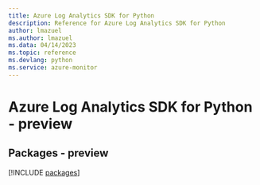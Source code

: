 ```yaml
---
title: Azure Log Analytics SDK for Python
description: Reference for Azure Log Analytics SDK for Python
author: lmazuel
ms.author: lmazuel
ms.data: 04/14/2023
ms.topic: reference
ms.devlang: python
ms.service: azure-monitor
---
```

# Azure Log Analytics SDK for Python - preview
## Packages - preview
[!INCLUDE [packages](log-analytics-index.md)]